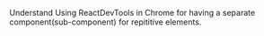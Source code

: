 Understand Using ReactDevTools in Chrome for having a separate component(sub-component) for repititive elements.
